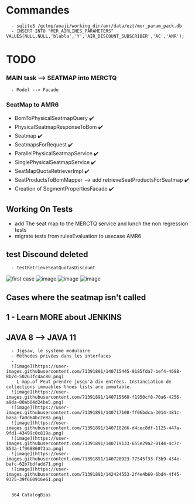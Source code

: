 # Commandes
      - sqlite3 /gctmp/anaji/working_dir/amr/data/ezt/mer_param_pack.db
      - INSERT INTO "MER_AIRLINES_PARAMETERS" VALUES(NULL,NULL,'blabla','Y','AIR_DISCOUNT_SUBSCRIBER','AC','AMR');



# TODO 

### MAIN task --> SEATMAP into MERCTQ
      - Model --> Facade 
### SeatMap to AMR6
  - BomToPhysicalSeatmapQuery :heavy_check_mark:
  - PhysicalSeatmapResponseToBom :heavy_check_mark:
  - Seatmap :heavy_check_mark:
  - SeatmapsForRequest :heavy_check_mark:
  - ParallelPhysicalSeatmapService :heavy_check_mark:
  - SinglePhysicalSeatmapService :heavy_check_mark:
  - SeatMapQuotaRetrieverImpl :heavy_check_mark:
  - SeatProductsToBomMapper --> add  retrieveSeatProductsForSeatmap :heavy_check_mark:
  - Creation of SegmentPropertiesFacade :heavy_check_mark:


## Working On Tests
  - add The seat map to the MERCTQ service and lunch the non regression tests
  - migrate tests from rulesEvaluation to usecase AMR6 





## test Discound deleted
      - testRetrieveSeatQuotasDiscount
![first case](https://user-images.githubusercontent.com/71391891/139441447-f67d3278-b6b9-4389-a3fd-a6bb1afd6d68.png)
![image](https://user-images.githubusercontent.com/71391891/139859313-6885a064-18d7-4a19-8128-ac33857d5d82.png)
![image](https://user-images.githubusercontent.com/71391891/140046149-b6bdb6c9-7bc9-460b-9949-f2c102242d45.png)
![image](https://user-images.githubusercontent.com/71391891/140085297-7390e186-689c-485d-97f6-607ef43003f8.png)





## Cases where the seatmap isn't called


##   1 - Learn MORE about JENKINS 

## JAVA 8 --> JAVA 11
      - Jigsaw, le système modulaire
      - Méthodes privées dans les interfaces
      - 
      ![image](https://user-images.githubusercontent.com/71391891/140715445-9185fda7-bef4-4688-8b7d-50263fc4ac80.png)
      - L map.of Peut prendre jusqu'à dix entrées. Instanciation de collections immuables thoes lists are immutable.
      ![image](https://user-images.githubusercontent.com/71391891/140715660-f1950cf8-70a6-4256-a9da-80ab04d24be5.png)
      ![image](https://user-images.githubusercontent.com/71391891/140717108-ff06bdca-3014-481c-ba5a-fa0d64bc2e8a.png)
      ![image](https://user-images.githubusercontent.com/71391891/140718266-d4cec8df-1125-447a-9fd1-43499c0c819a.png)
      ![image](https://user-images.githubusercontent.com/71391891/140719133-655e29a2-0144-4c7c-853a-1f96886073aa.png)
      ![image](https://user-images.githubusercontent.com/71391891/140720923-77545f33-f3b9-434e-bafc-62b7bdfadd71.png)
      ![image](https://user-images.githubusercontent.com/71391891/142424553-2f4e4b69-6bd4-4f45-9375-39f660916e61.png)
      
      
      364 CatalogBias





